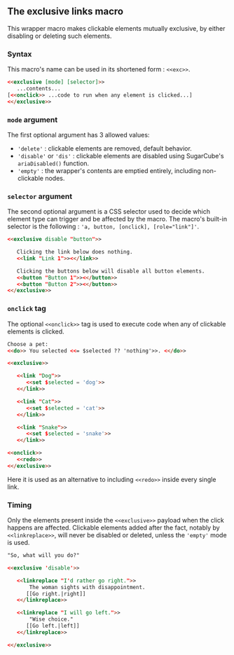 ## The exclusive links macro

This wrapper macro makes clickable elements mutually exclusive, by either disabling or deleting such elements.

### Syntax

This macro's name can be used in its shortened form : `<<exc>>`.

```html
<<exclusive [mode] [selector]>>
   ...contents...
[<<onclick>> ...code to run when any element is clicked...]
<</exclusive>>
```

### `mode` argument ###

The first optional argument has 3 allowed values:
- `'delete'` : clickable elements are removed, default behavior.
- `'disable'` or `'dis'` : clickable elements are disabled using SugarCube's `ariaDisabled()` function.
- `'empty'` : the wrapper's contents are emptied entirely, including non-clickable nodes.

### `selector` argument ###

The second optional argument is a CSS selector used to decide which element type can trigger and be affected by the macro. The macro's built-in selector is the following : `'a, button, [onclick], [role="link"]'`.

```html
<<exclusive disable "button">>

   Clicking the link below does nothing.
   <<link "Link 1">><</link>>

   Clicking the buttons below will disable all button elements.
   <<button "Button 1">><</button>>
   <<button "Button 2">><</button>>
<</exclusive>>
```


### `onclick` tag ###

The optional `<<onclick>>` tag is used to execute code when any of clickable elements is clicked.

```html
Choose a pet:
<<do>> You selected <<= $selected ?? 'nothing'>>. <</do>>

<<exclusive>>

   <<link "Dog">>
      <<set $selected = 'dog'>>
   <</link>>

   <<link "Cat">>
      <<set $selected = 'cat'>>
   <</link>>

   <<link "Snake">>
      <<set $selected = 'snake'>>
   <</link>>

<<onclick>> 
   <<redo>>
<</exclusive>>
```

Here it is used as an alternative to including `<<redo>>` inside every single link.

### Timing

Only the elements present inside the `<<exclusive>>` payload when the click happens are affected. Clickable elements added after the fact, notably by `<<linkreplace>>`, will never be disabled or deleted, unless the `'empty'` mode is used.

```html
"So, what will you do?"

<<exclusive 'disable'>>

   <<linkreplace "I'd rather go right.">>
	   The woman sights with disappointment.
      [[Go right.|right]]
   <</linkreplace>>

   <<linkreplace "I will go left.">>
	   "Wise choice."
      [[Go left.|left]]
   <</linkreplace>>

<</exclusive>>
```